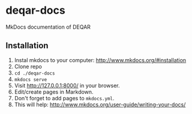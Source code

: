 # deqar-docs
MkDocs documentation of DEQAR

## Installation

1. Instal mkdocs to your computer: http://www.mkdocs.org/#installation
2. Clone repo
3. `cd ./deqar-docs`
4. `mkdocs serve`
5. Visit http://127.0.0.1:8000/ in your browser.
6. Edit/create pages in Markdown.
7. Don't forget to add pages to `mkdocs.yml`.
8. This will help: http://www.mkdocs.org/user-guide/writing-your-docs/
